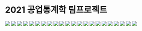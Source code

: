 # 2021 공업통계학 팀프로젝트  

<img src="./public/09f296803084233f044e2bd3313a5cf6-0.png">  
<img src="./public/09f296803084233f044e2bd3313a5cf6-1.png">  
<img src="./public/09f296803084233f044e2bd3313a5cf6-2.png">  
<img src="./public/09f296803084233f044e2bd3313a5cf6-3.png">  
<img src="./public/09f296803084233f044e2bd3313a5cf6-4.png">  
<img src="./public/09f296803084233f044e2bd3313a5cf6-5.png">  
<img src="./public/09f296803084233f044e2bd3313a5cf6-6.png">  
<img src="./public/09f296803084233f044e2bd3313a5cf6-7.png">  
<img src="./public/09f296803084233f044e2bd3313a5cf6-8.png">  
<img src="./public/09f296803084233f044e2bd3313a5cf6-9.png">  
<img src="./public/09f296803084233f044e2bd3313a5cf6-10.png">  
<img src="./public/09f296803084233f044e2bd3313a5cf6-11.png">  
<img src="./public/09f296803084233f044e2bd3313a5cf6-12.png">  
<img src="./public/09f296803084233f044e2bd3313a5cf6-13.png">  
<img src="./public/09f296803084233f044e2bd3313a5cf6-14.png">  
<img src="./public/09f296803084233f044e2bd3313a5cf6-15.png">  
<img src="./public/09f296803084233f044e2bd3313a5cf6-16.png">  
<img src="./public/09f296803084233f044e2bd3313a5cf6-17.png">  
<img src="./public/09f296803084233f044e2bd3313a5cf6-18.png">  
<img src="./public/09f296803084233f044e2bd3313a5cf6-19.png">  
<img src="./public/09f296803084233f044e2bd3313a5cf6-20.png">  
<img src="./public/09f296803084233f044e2bd3313a5cf6-21.png">  